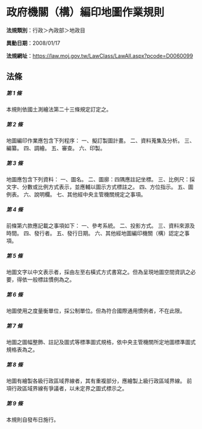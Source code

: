 # 政府機關（構）編印地圖作業規則

**法規類別**：行政＞內政部＞地政目

**異動日期**：2008/01/17  

**法規網址**：https://law.moj.gov.tw/LawClass/LawAll.aspx?pcode=D0060099





## 法條
##### 第 1 條
本規則依國土測繪法第二十三條規定訂定之。

##### 第 2 條
地圖編印作業應包含下列程序：
一、擬訂製圖計畫。
二、資料蒐集及分析。
三、編纂。
四、調繪。
五、審查。
六、印製。

##### 第 3 條
地圖應包含下列資料：
一、圖名。
二、圖廓：四隅應註記坐標。
三、比例尺：採文字、分數或比例方式表示，並應輔以圖示方式標註之。
四、方位指示。
五、圖例表。
六、說明欄。
七、其他經中央主管機關規定之事項。

##### 第 4 條
前條第六款應記載之事項如下：
一、參考系統。
二、投影方式。
三、資料來源及時間。
四、發行者。
五、發行日期。
六、其他經地圖編印機關（構）認定之事項。

##### 第 5 條
地圖文字以中文表示者，採由左至右橫式方式書寫之。但為呈現地圖空間資訊之必要，得依一般標註慣例為之。

##### 第 6 條
地圖使用之度量衡單位，採公制單位。但為符合國際通用慣例者，不在此限。

##### 第 7 條
地圖之圖幅整飾、註記及圖式等標準圖式規格，依中央主管機關所定地圖標準圖式規格表為之。

##### 第 8 條
地圖有繪製各級行政區域界線者，其有重複部分，應繪製上級行政區域界線。
前項行政區域界線有爭議者，以未定界之圖式標示之。

##### 第 9 條
本規則自發布日施行。


